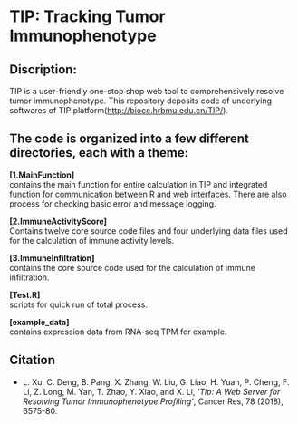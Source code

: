 # TIP: Tracking Tumor Immunophenotype  
## Discription: 
TIP is a user-friendly one-stop shop web tool to comprehensively resolve tumor immunophenotype. This repository deposits code of underlying softwares of TIP platform(http://biocc.hrbmu.edu.cn/TIP/).

## The code is organized into a few different directories, each with a theme:  
**[1.MainFunction]**  
contains the main function for entire calculation in TIP and integrated function for communication between R and web interfaces. There are also process for checking basic error and message logging.     

**[2.ImmuneActivityScore]**  
Contains twelve core source code files and four underlying data files used for the calculation of immune activity levels.  

**[3.ImmuneInfiltration]**  
contains the core source code used for the calculation of immune infiltration.  

**[Test.R]**  
scripts for quick run of total process.  

**[example_data]**  
contains expression data from RNA-seq TPM for example.

## Citation  
- L. Xu, C. Deng, B. Pang, X. Zhang, W. Liu, G. Liao, H. Yuan, P. Cheng, F. Li, Z. Long, M. Yan, T. Zhao, Y. Xiao, and X. Li, *'Tip: A Web Server for Resolving Tumor Immunophenotype Profiling'*, Cancer Res, 78 (2018), 6575-80.  



